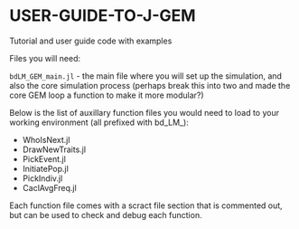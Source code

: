 # USER-GUIDE-TO-J-GEM
 Tutorial and user guide code with examples

Files you will need: 

`bdLM_GEM_main.jl` - the main file where you will set up the simulation, and also the core simulation process 
(perhaps break this into two and made the core GEM loop a function to make it more modular?)

Below is the list of auxillary function files you would need to load to your working environment (all prefixed with bd_LM_):
- WhoIsNext.jl
- DrawNewTraits.jl
- PickEvent.jl
- InitiatePop.jl
- PickIndiv.jl
- CaclAvgFreq.jl

Each function file comes with a scract file section that is commented out, but can be used to check and debug each function. 
